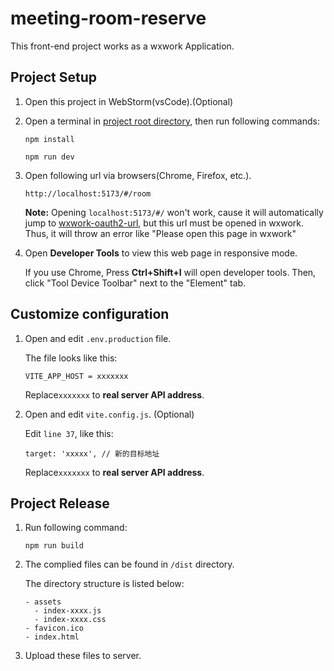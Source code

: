 # meeting-room-reserve

This front-end project works as a wxwork Application.

## Project Setup

1. Open this project in WebStorm(vsCode).(Optional)
2. Open a terminal in <u>project root directory</u>, then run following commands:

    ```
    npm install
    
    npm run dev
    ```

3. Open following url via browsers(Chrome, Firefox, etc.).

   ```
   http://localhost:5173/#/room
   ```

    **Note:** Opening `localhost:5173/#/` won't work, cause it will automatically jump to <u>wxwork-oauth2-url</u>, but this url must be opened in wxwork. Thus, it will throw an error like "Please open this page in wxwork"

4. Open **Developer Tools** to view this web page in responsive mode. 

   If you use Chrome,  Press **Ctrl+Shift+I** will open developer tools. Then, click "Tool Device Toolbar" next to the "Element" tab.

## Customize configuration

1. Open and edit `.env.production` file.

    The file looks like this:

    ```
    VITE_APP_HOST = xxxxxxx
    ```

    Replace`xxxxxxx` to **real server API address**.

2. Open and edit `vite.config.js`. (Optional)

    Edit `line 37`, like this:

    ```
    target: 'xxxxx', // 新的目标地址
    ```

    Replace`xxxxxxx` to **real server API address**.

## Project Release

1. Run following command:

    ```
    npm run build
    ```

2. The complied files can be found in `/dist` directory.

    The directory structure is listed below:

    ```
    - assets
      - index-xxxx.js
      - index-xxxx.css
    - favicon.ico
    - index.html
    ```

3. Upload these files to server.

